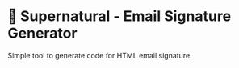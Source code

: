 # 💌 Supernatural - Email Signature Generator

Simple tool to generate code for HTML email signature.
